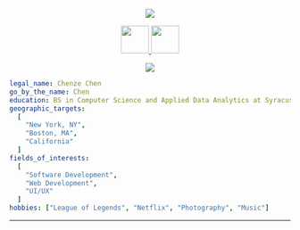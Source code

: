 <p align="center">
  <img src="https://capsule-render.vercel.app/api?type=waving&color=gradient&text=Hiii&height=80&section=header&fontColor=D3D3D3"/>
</p>
<p align="center">
<a href="https://www.linkedin.com/in/chenzechen/">
  <img height="50" src="https://user-images.githubusercontent.com/46517096/166973395-19676cd8-f8ec-4abf-83ff-da8243505b82.png"/>
</a>
<a href="https://www.instagram.com/cchenze/">
  <img height="50" src="https://user-images.githubusercontent.com/46517096/166974368-9798f39f-1f46-499c-b14e-81f0a3f83a06.png"/>
</a>
</p>

<p align="center">
  <img src= "https://media2.giphy.com/media/zwPRprvrP4Lm0/giphy.gif?cid=ecf05e4750op5zn4hfr4qglkurpffjx09ejch1bgzo7afz06&rid=giphy.gif&ct=g">
</p>

```yaml
legal_name: Chenze Chen
go_by_the_name: Chen
education: BS in Computer Science and Applied Data Analytics at Syracuse University
geographic_targets:
  [
    "New York, NY",
    "Boston, MA",
    "California"
  ]
fields_of_interests:
  [
    "Software Development",
    "Web Development",
    "UI/UX"
  ]
hobbies: ["League of Legends", "Netflix", "Photography", "Music"]
```
  
--- 
